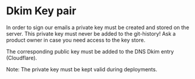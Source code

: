 # Dkim Key pair

In order to sign our emails a private key must be created and stored on the server.
This private key must never be added to the git-history! Ask a product owner in case you need access to the key store.

The corresponding public key must be added to the DNS Dkim entry (Cloudflare).

Note: The private key must be kept valid during deployments.